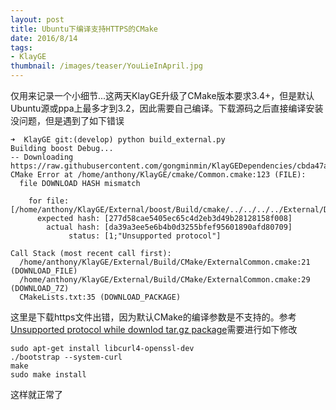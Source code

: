 ```yaml
---
layout: post
title: Ubuntu下编译支持HTTPS的CMake
date: 2016/8/14
tags:
- KlayGE
thumbnail: /images/teaser/YouLieInApril.jpg
---
```


仅用来记录一个小细节...这两天KlayGE升级了CMake版本要求3.4+，但是默认Ubuntu源或ppa上最多才到3.2，因此需要自己编译。下载源码之后直接编译安装没问题，但是遇到了如下错误

<!--more-->

	➜  KlayGE git:(develop) python build_external.py
	Building boost Debug...
	-- Downloading https://raw.githubusercontent.com/gongminmin/KlayGEDependencies/cbda47a1678ce70b6720856736100979d469e159/External/Downloads/linux_x64/7z...
	CMake Error at /home/anthony/KlayGE/cmake/Common.cmake:123 (FILE):
	  file DOWNLOAD HASH mismatch

	    for file: [/home/anthony/KlayGE/External/boost/Build/cmake/../../../../External/Downloads/linux_x64/7z]
	      expected hash: [277d58cae5405ec65c4d2eb3d49b28128158f008]
	        actual hash: [da39a3ee5e6b4b0d3255bfef95601890afd80709]
	             status: [1;"Unsupported protocol"]

	Call Stack (most recent call first):
	  /home/anthony/KlayGE/External/Build/CMake/ExternalCommon.cmake:21 (DOWNLOAD_FILE)
	  /home/anthony/KlayGE/External/Build/CMake/ExternalCommon.cmake:29 (DOWNLOAD_7Z)
	  CMakeLists.txt:35 (DOWNLOAD_PACKAGE)

这里是下载https文件出错，因为默认CMake的编译参数是不支持的。参考[Unsupported protocol while downlod tar.gz package](http://stackoverflow.com/questions/29816529/unsupported-protocol-while-downlod-tar-gz-package)需要进行如下修改

	sudo apt-get install libcurl4-openssl-dev
	./bootstrap --system-curl
	make
	sudo make install

这样就正常了